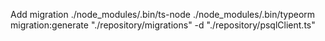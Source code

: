 Add migration
./node_modules/.bin/ts-node ./node_modules/.bin/typeorm migration:generate "./repository/migrations"  -d "./repository/psqlClient.ts"